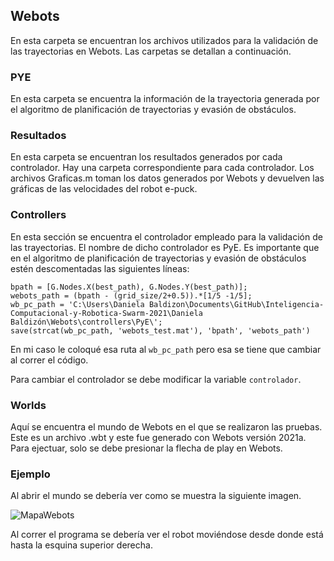 ## Webots
En esta carpeta se encuentran los archivos utilizados para la validación de las trayectorias en Webots. Las carpetas se detallan a continuación.

### PYE
En esta carpeta se encuentra la información de la trayectoria generada por el algoritmo de planificación de trayectorias y evasión de obstáculos. 

### Resultados
En esta carpeta se encuentran los resultados generados por cada controlador. Hay una carpeta correspondiente para cada controlador. Los archivos Graficas.m toman los datos generados por Webots y devuelven las gráficas de las velocidades del robot e-puck. 

### Controllers
En esta sección se encuentra el controlador empleado para la validación de las trayectorias. El nombre de dicho controlador es PyE. Es importante que en el algoritmo de planificación de trayectorias y evasión de obstáculos estén descomentadas las siguientes líneas:

```
bpath = [G.Nodes.X(best_path), G.Nodes.Y(best_path)];
webots_path = (bpath - (grid_size/2+0.5)).*[1/5 -1/5];
wb_pc_path = 'C:\Users\Daniela Baldizon\Documents\GitHub\Inteligencia-Computacional-y-Robotica-Swarm-2021\Daniela Baldizón\Webots\controllers\PyE\';
save(strcat(wb_pc_path, 'webots_test.mat'), 'bpath', 'webots_path')

```

En mi caso le coloqué esa ruta al `wb_pc_path` pero esa se tiene que cambiar al correr el código. 

Para cambiar el controlador se debe modificar la variable `controlador`.

### Worlds
Aquí se encuentra el mundo de Webots en el que se realizaron las pruebas. Este es un archivo .wbt y este fue generado con Webots versión 2021a. Para ejectuar, solo se debe presionar la flecha de play en Webots. 

### Ejemplo

Al abrir el mundo se debería ver como se muestra la siguiente imagen.

![MapaWebots](https://user-images.githubusercontent.com/45132555/143382042-70ed7599-cc68-4e77-a3d9-22683fe76a53.JPG)

Al correr el programa se debería ver el robot moviéndose desde donde está hasta la esquina superior derecha. 

